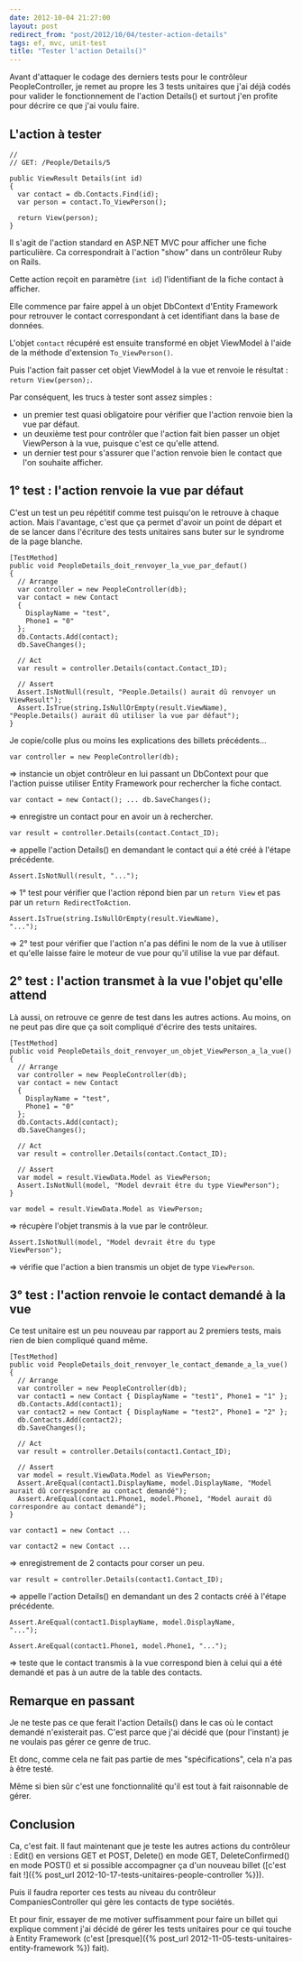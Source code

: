 ```yaml
---
date: 2012-10-04 21:27:00
layout: post
redirect_from: "post/2012/10/04/tester-action-details"
tags: ef, mvc, unit-test
title: "Tester l'action Details()"
---
```


Avant d'attaquer le codage des derniers tests pour le contrôleur
PeopleController, je remet au propre les 3 tests unitaires que j'ai déjà codés
pour valider le fonctionnement de l'action Details() et surtout j'en profite
pour décrire ce que j'ai voulu faire.

## L'action à tester

```
//
// GET: /People/Details/5

public ViewResult Details(int id)
{
  var contact = db.Contacts.Find(id);
  var person = contact.To_ViewPerson();

  return View(person);
}
```

Il s'agit de l'action standard en ASP.NET MVC pour afficher une fiche
particulière. Ca correspondrait à l'action "show" dans un contrôleur Ruby on
Rails.

Cette action reçoit en paramètre (`int id`) l'identifiant de la
fiche contact à afficher.

Elle commence par faire appel à un objet DbContext d'Entity Framework pour
retrouver le contact correspondant à cet identifiant dans la base de
données.

L'objet `contact` récupéré est ensuite transformé en objet
ViewModel à l'aide de la méthode d'extension `To_ViewPerson()`.

Puis l'action fait passer cet objet ViewModel à la vue et renvoie le
résultat : `return View(person);`.

Par conséquent, les trucs à tester sont assez simples :

* un premier test quasi obligatoire pour vérifier que l'action renvoie bien
la vue par défaut.
* un deuxième test pour contrôler que l'action fait bien passer un objet
ViewPerson à la vue, puisque c'est ce qu'elle attend.
* un dernier test pour s'assurer que l'action renvoie bien le contact que
l'on souhaite afficher.

## 1° test : l'action renvoie la vue par défaut

C'est un test un peu répétitif comme test puisqu'on le retrouve à chaque
action. Mais l'avantage, c'est que ça permet d'avoir un point de départ et de
se lancer dans l'écriture des tests unitaires sans buter sur le syndrome de la
page blanche.

```
[TestMethod]
public void PeopleDetails_doit_renvoyer_la_vue_par_defaut()
{
  // Arrange
  var controller = new PeopleController(db);
  var contact = new Contact
  {
    DisplayName = "test",
    Phone1 = "0"
  };
  db.Contacts.Add(contact);
  db.SaveChanges();

  // Act
  var result = controller.Details(contact.Contact_ID);

  // Assert
  Assert.IsNotNull(result, "People.Details() aurait dû renvoyer un ViewResult");
  Assert.IsTrue(string.IsNullOrEmpty(result.ViewName), "People.Details() aurait dû utiliser la vue par défaut");
}
```

Je copie/colle plus ou moins les explications des billets précédents...

```
var controller = new PeopleController(db);
```

=> instancie un objet contrôleur en lui passant un DbContext pour que
l'action puisse utiliser Entity Framework pour rechercher la fiche contact.

```
var contact = new Contact(); ... db.SaveChanges();
```

=> enregistre un contact pour en avoir un à rechercher.

```
var result = controller.Details(contact.Contact_ID);
```

=> appelle l'action Details() en demandant le contact qui a été créé à
l'étape précédente.

```
Assert.IsNotNull(result, "...");
```

=> 1° test pour vérifier que l'action répond bien par un `return
View` et pas par un `return RedirectToAction`.

```
Assert.IsTrue(string.IsNullOrEmpty(result.ViewName),
"...");
```

=> 2° test pour vérifier que l'action n'a pas défini le nom de la vue à
utiliser et qu'elle laisse faire le moteur de vue pour qu'il utilise la vue par
défaut.

## 2° test : l'action transmet à la vue l'objet qu'elle attend

Là aussi, on retrouve ce genre de test dans les autres actions. Au moins, on
ne peut pas dire que ça soit compliqué d'écrire des tests unitaires.

```
[TestMethod]
public void PeopleDetails_doit_renvoyer_un_objet_ViewPerson_a_la_vue()
{
  // Arrange
  var controller = new PeopleController(db);
  var contact = new Contact
  {
    DisplayName = "test",
    Phone1 = "0"
  };
  db.Contacts.Add(contact);
  db.SaveChanges();

  // Act
  var result = controller.Details(contact.Contact_ID);

  // Assert
  var model = result.ViewData.Model as ViewPerson;
  Assert.IsNotNull(model, "Model devrait être du type ViewPerson");
}
```

```
var model = result.ViewData.Model as ViewPerson;
```

=> récupère l'objet transmis à la vue par le contrôleur.

```
Assert.IsNotNull(model, "Model devrait être du type
ViewPerson");
```

=> vérifie que l'action a bien transmis un objet de type
`ViewPerson`.

## 3° test : l'action renvoie le contact demandé à la vue

Ce test unitaire est un peu nouveau par rapport au 2 premiers tests, mais
rien de bien compliqué quand même.

```
[TestMethod]
public void PeopleDetails_doit_renvoyer_le_contact_demande_a_la_vue()
{
  // Arrange
  var controller = new PeopleController(db);
  var contact1 = new Contact { DisplayName = "test1", Phone1 = "1" };
  db.Contacts.Add(contact1);
  var contact2 = new Contact { DisplayName = "test2", Phone1 = "2" };
  db.Contacts.Add(contact2);
  db.SaveChanges();

  // Act
  var result = controller.Details(contact1.Contact_ID);

  // Assert
  var model = result.ViewData.Model as ViewPerson;
  Assert.AreEqual(contact1.DisplayName, model.DisplayName, "Model aurait dû correspondre au contact demandé");
  Assert.AreEqual(contact1.Phone1, model.Phone1, "Model aurait dû correspondre au contact demandé");
}
```

```
var contact1 = new Contact ...
```

```
var contact2 = new Contact ...
```

=> enregistrement de 2 contacts pour corser un peu.

```
var result = controller.Details(contact1.Contact_ID);
```

=> appelle l'action Details() en demandant un des 2 contacts créé à
l'étape précédente.

```
Assert.AreEqual(contact1.DisplayName, model.DisplayName,
"...");
```

```
Assert.AreEqual(contact1.Phone1, model.Phone1, "...");
```

=> teste que le contact transmis à la vue correspond bien à celui qui a
été demandé et pas à un autre de la table des contacts.

## Remarque en passant

Je ne teste pas ce que ferait l'action Details() dans le cas où le contact
demandé n'existerait pas. C'est parce que j'ai décidé que (pour l'instant) je
ne voulais pas gérer ce genre de truc.

Et donc, comme cela ne fait pas partie de mes "spécifications", cela n'a pas
à être testé.

Même si bien sûr c'est une fonctionnalité qu'il est tout à fait raisonnable
de gérer.

## Conclusion

Ca, c'est fait. Il faut maintenant que je teste les autres actions du
contrôleur : Edit() en versions GET et POST, Delete() en mode GET,
DeleteConfirmed() en mode POST() et si possible accompagner ça d'un nouveau
billet ([c'est fait !]({% post_url 2012-10-17-tests-unitaires-people-controller %})).

Puis il faudra reporter ces tests au niveau du contrôleur
CompaniesController qui gère les contacts de type sociétés.

Et pour finir, essayer de me motiver suffisamment pour faire un billet qui
explique comment j'ai décidé de gérer les tests unitaires pour ce qui touche à
Entity Framework (c'est [presque]({% post_url 2012-11-05-tests-unitaires-entity-framework %}) fait).
